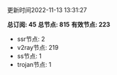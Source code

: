 更新时间2022-11-13 13:31:27

**总订阅: 45**
**总节点: 815**
**有效节点: 223**
- ssr节点: 2
- v2ray节点: 219
- ss节点: 1
- trojan节点: 1
